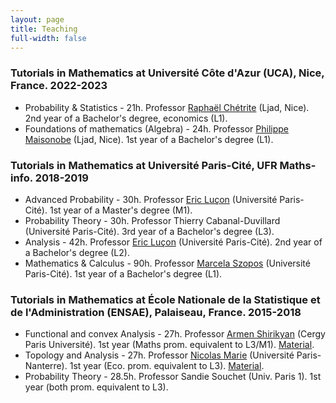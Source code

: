 ```yaml
---
layout: page
title: Teaching
full-width: false
---
```


### Tutorials in Mathematics at Université Côte d'Azur (UCA), Nice, France. 2022-2023
- Probability & Statistics - 21h.  Professor [Raphaël Chétrite](https://sites.google.com/site/pagewebraphael2) (Ljad, Nice). 2nd year of a Bachelor's degree, economics (L1).
- Foundations of mathematics (Algebra) - 24h. Professor [Philippe Maisonobe](https://math.univ-cotedazur.fr/~phm/) (Ljad, Nice). 1st year of a Bachelor's degree (L1).

### Tutorials in Mathematics at Université Paris-Cité, UFR Maths-info. 2018-2019
- Advanced Probability - 30h. Professor [Eric Luçon](https://ericluconmath.wordpress.com/) (Université Paris-Cité). 1st year of a Master's degree (M1).
- Probability Theory - 30h. Professor Thierry Cabanal-Duvillard (Université Paris-Cité). 3rd year of a Bachelor's degree (L3).
- Analysis - 42h. Professor [Eric Luçon](https://ericluconmath.wordpress.com/) (Université Paris-Cité). 2nd year of a Bachelor's degree (L2).
- Mathematics & Calculus - 90h. Professor [Marcela Szopos](https://helios2.mi.parisdescartes.fr/~mszoposh/) (Université Paris-Cité). 1st year of a Bachelor's degree (L1).

### Tutorials in Mathematics at École Nationale de la Statistique et de l'Administration (ENSAE), Palaiseau, France. 2015-2018
- Functional and convex Analysis - 27h. Professor [Armen Shirikyan](https://shirikyan.u-cergy.fr/) (Cergy Paris Université). 1st year (Maths prom. equivalent to L3/M1). [Material](https://shirikyan.u-cergy.fr/analysefonctionnelleconvexe.pdf).
- Topology and Analysis -  27h. Professor [Nicolas Marie](https://sites.google.com/site/nmariemath/home) (Université Paris-Nanterre). 1st year (Eco. prom. equivalent to L3). [Material](https://drive.google.com/file/d/1psrLDaSS0LEyibLZ7ITF6jVLMDxa37MY/view). 
- Probability Theory - 28.5h. Professor Sandie Souchet (Univ. Paris 1). 1st year (both prom. equivalent to L3). 
